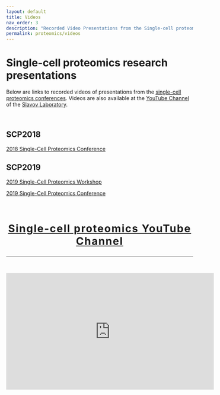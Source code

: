 ```yaml
---
layout: default
title: Videos
nav_order: 3
description: "Recorded Video Presentations from the Single-cell proteomics conference"
permalink: proteomics/videos
---
```




# Single-cell proteomics research presentations
Below are links to recorded videos of presentations from the [single-cell proteomics conferences](http://single-cell.net/). Videos are also available at the [YouTube Channel](https://www.youtube.com/c/NikolaiSlavovResearch) of the [Slavov Laboratory](http://slavovlab.net).


&nbsp;


## SCP2018 
[2018 Single-Cell Proteomics Conference](https://www.youtube.com/playlist?list=PLHLRxq8iKFsK-F_1832c1TLT2Qc4Fo4DB)


## SCP2019
[2019 Single-Cell Proteomics Workshop](https://www.youtube.com/playlist?list=PLHLRxq8iKFsLJey2MshSlUhg1lGAj0dLW)

[2019 Single-Cell Proteomics Conference](https://www.youtube.com/playlist?list=PLHLRxq8iKFsJxMcKhguyKMSI7vaIYTYsV)


&nbsp;


<h2 style="letter-spacing: 2px; font-size: 28px; text-align: center;" id="single-cell-proteomics-videos">
<a href="https://www.youtube.com/c/NikolaiSlavovResearch">Single-cell proteomics YouTube Channel</a>
</h2>

------------


&nbsp;


<iframe width="560" height="315" src="https://www.youtube.com/embed/NNLh4nE687I" frameborder="0" allow="accelerometer; autoplay; encrypted-media; gyroscope; picture-in-picture" allowfullscreen></iframe>
